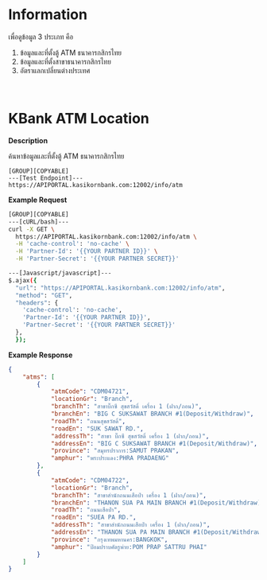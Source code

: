 ﻿# **Information**

เพื่อดูข้อมูล 3 ประเภท คือ

1. ข้อมูลและที่ตั้งตู้ ATM ธนาคารกสิกรไทย
2. ข้อมูลและที่ตั้งสาขาธนาคารกสิกรไทย
3. อัตราแลกเปลี่ยนต่างประเทศ

<br />

# KBank ATM Location

**Description**

ค้นหาข้อมูลและที่ตั้งตู้ ATM ธนาคารกสิกรไทย

```code
[GROUP][COPYABLE]
---[Test Endpoint]---
https://APIPORTAL.kasikornbank.com:12002/info/atm
```

**Example Request**

```bash
[GROUP][COPYABLE]
---[cURL/bash]---
curl -X GET \
  https://APIPORTAL.kasikornbank.com:12002/info/atm \
  -H 'cache-control': 'no-cache' \
  -H 'Partner-Id': '{{YOUR PARTNER ID}}' \
  -H 'Partner-Secret': '{{YOUR PARTNER SECRET}}'

---[Javascript/javascript]---
$.ajax({
  "url": "https://APIPORTAL.kasikornbank.com:12002/info/atm",
  "method": "GET",
  "headers": {
    'cache-control': 'no-cache',
    'Partner-Id': '{{YOUR PARTNER ID}}',
    'Partner-Secret': '{{YOUR PARTNER SECRET}}'
  },
  });
```

**Example Response**

```json
{
    "atms": [
        {
            "atmCode": "CDM04721",
            "locationGr": "Branch",
            "branchTh": "สาขาบิ๊กซี สุขสวัสดิ์ เครื่อง 1 (ฝาก/ถอน)",
            "branchEn": "BIG C SUKSAWAT BRANCH #1(Deposit/Withdraw)",
            "roadTh": "ถนนสุขสวัสดิ์",
            "roadEn": "SUK SAWAT RD.",
            "addressTh": "สาขา บิ๊กซี สุขสวัสดิ์ เครื่อง 1 (ฝาก/ถอน)",
            "addressEn": "BIG C SUKSAWAT BRANCH #1(Deposit/Withdraw)",
            "province": "สมุทรปราการ:SAMUT PRAKAN",
            "amphur": "พระประแดง:PHRA PRADAENG"
        },
        {
            "atmCode": "CDM04722",
            "locationGr": "Branch",
            "branchTh": "สาขาสำนักถนนเสือป่า เครื่อง 1 (ฝาก/ถอน)",
            "branchEn": "THANON SUA PA MAIN BRANCH #1(Deposit/Withdraw)",
            "roadTh": "ถนนเสือป่า",
            "roadEn": "SUEA PA RD.",
            "addressTh": "สาขาสำนักถนนเสือป่า เครื่อง 1 (ฝาก/ถอน)",
            "addressEn": "THANON SUA PA MAIN BRANCH #1(Deposit/Withdraw)",
            "province": "กรุงเทพมหานคร:BANGKOK",
            "amphur": "ป้อมปราบศัตรูพ่าย:POM PRAP SATTRU PHAI"
        }
    ]
}
```
